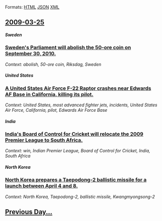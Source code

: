 
Formats: [HTML](2009/03/25/index.html)  [JSON](2009/03/25/index.json)  [XML](2009/03/25/index.xml)  

## [2009-03-25](/news/2009/03/25/index.md)

##### Sweden
### [ Sweden's Parliament will abolish the 50-ore coin on September 30, 2010. ](/news/2009/03/25/sweden-s-parliament-will-abolish-the-50-apre-coin-on-september-30-2010.md)
_Context: abolish, 50-ore coin, Riksdag, Sweden_

##### United States
### [ A United States Air Force F-22 Raptor crashes near Edwards AF Base in California, killing its pilot. ](/news/2009/03/25/a-united-states-air-force-f-22-raptor-crashes-near-edwards-af-base-in-california-killing-its-pilot.md)
_Context: United States, most advanced fighter jets, incidents, United States Air Force, California, pilot, Edwards Air Force Base_

##### India
### [ India's Board of Control for Cricket will relocate the 2009 Premier League to South Africa. ](/news/2009/03/25/india-s-board-of-control-for-cricket-will-relocate-the-2009-premier-league-to-south-africa.md)
_Context: win, Indian Premier League, Board of Control for Cricket, India, South Africa_

##### North Korea
### [ North Korea prepares a Taepodong-2 ballistic missile for a launch between April 4 and 8. ](/news/2009/03/25/north-korea-prepares-a-taepodong-2-ballistic-missile-for-a-launch-between-april-4-and-8.md)
_Context: North Korea, Taepodong-2, ballistic missile, Kwangmyongsong-2_

## [Previous Day...](/news/2009/03/24/index.md)

